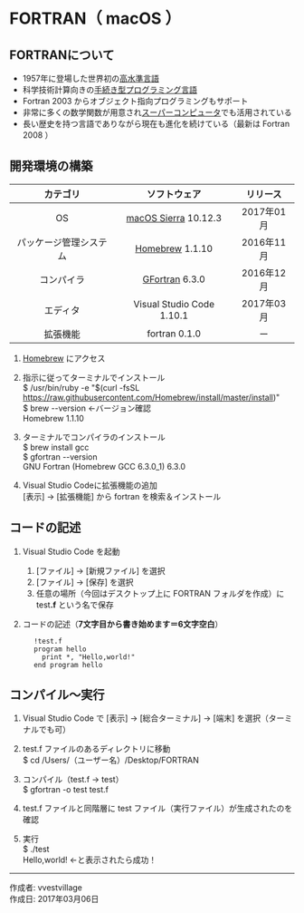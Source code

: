 # FORTRAN（ macOS ）

## FORTRANについて

* 1957年に登場した世界初の[高水準言語](http://bit.ly/2muGA71)
* 科学技術計算向きの[手続き型プログラミング言語](http://bit.ly/1Kf0zk6)
* Fortran 2003 からオブジェクト指向プログラミングもサポート
* 非常に多くの数学関数が用意され[スーパーコンピュータ](http://bit.ly/2lWpgK7)でも活用されている
* 長い歴史を持つ言語でありながら現在も進化を続けている（最新は Fortran 2008 ）

## 開発環境の構築

|カテゴリ|ソフトウェア|リリース|
|:--:|:--:|:--:|
|OS|[macOS Sierra](https://ja.wikipedia.org/wiki/MacOS_Sierra) 10.12.3|2017年01月|
|パッケージ管理システム|[Homebrew](http://bit.ly/2mr4lzk) 1.1.10|2016年11月|
|コンパイラ|[GFortran](https://ja.wikipedia.org/wiki/GFortran) 6.3.0|2016年12月|
|エディタ|Visual Studio Code 1.10.1|2017年03月|
|拡張機能|fortran 0.1.0|ー|

1. [Homebrew](https://brew.sh/index_ja.html) にアクセス
1. 指示に従ってターミナルでインストール  
    $ /usr/bin/ruby -e "$(curl -fsSL https://raw.githubusercontent.com/Homebrew/install/master/install)"  
    $ brew --version ←バージョン確認  
    Homebrew 1.1.10

1. ターミナルでコンパイラのインストール  
    $ brew install gcc  
    $ gfortran --version  
    GNU Fortran (Homebrew GCC 6.3.0_1) 6.3.0

1. Visual Studio Codeに拡張機能の追加  
    [表示] → [拡張機能] から fortran を検索＆インストール

## コードの記述

1. Visual Studio Code を起動
    1. [ファイル] → [新規ファイル] を選択
    1. [ファイル] → [保存] を選択
    1. 任意の場所（今回はデスクトップ上に FORTRAN フォルダを作成）に test<b>.f</b> という名で保存

1. コードの記述（<b>7文字目から書き始めます＝6文字空白</b>）
```
      !test.f
      program hello
        print *, "Hello,world!"
      end program hello
```

## コンパイル〜実行

1. Visual Studio Code で [表示] → [総合ターミナル] → [端末] を選択（ターミナルでも可）

1. test.f ファイルのあるディレクトリに移動  
$ cd /Users/（ユーザー名）/Desktop/FORTRAN

1. コンパイル（test.f → test）  
$ gfortran -o test test.f

1. test.f ファイルと同階層に test ファイル（実行ファイル）が生成されたのを確認

1. 実行  
$ ./test  
 Hello,world! ←と表示されたら成功！

***
作成者: vvestvillage  
作成日: 2017年03月06日